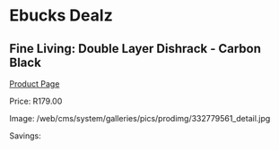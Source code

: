 
# Ebucks Dealz
## Fine Living: Double Layer Dishrack - Carbon Black
[Product Page](https://www.ebucks.com/web/shop/productSelected.do?prodId=1164507511&catId=704983786)

Price: R179.00

Image: /web/cms/system/galleries/pics/prodimg/332779561_detail.jpg

Savings: 


	